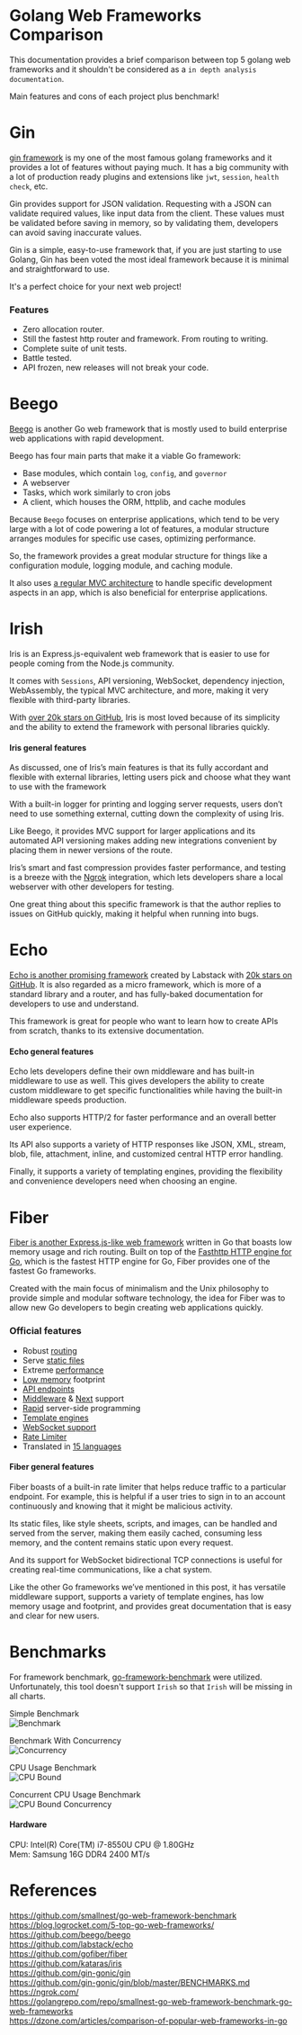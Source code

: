 # Golang Web Frameworks Comparison

This documentation provides a brief comparison between top 5 golang web frameworks and it 
shouldn't be considered as a `in depth analysis documentation`. 

Main features and cons of each project plus benchmark!


# Gin
[gin framework](https://github.com/gin-gonic/gin)  is my one of the most famous golang frameworks and it provides a lot of features without paying much.
It has a big community with a lot of production ready plugins and extensions like `jwt`, `session`, `health check`, etc. 

Gin provides support for JSON validation. Requesting with a JSON can validate required values, like input data from the client. These values must be validated before saving in memory, so by validating them, developers can avoid saving inaccurate values.

Gin is a simple, easy-to-use framework that, if you are just starting to use Golang, Gin has been voted the most ideal framework because it is minimal and straightforward to use.

It's a perfect choice for your next web project! 

### Features
-   Zero allocation router.
-   Still the fastest http router and framework. From routing to writing.
-   Complete suite of unit tests.
-   Battle tested.
-   API frozen, new releases will not break your code.

# Beego

[Beego](https://beego.me/)  is another Go web framework that is mostly used to build enterprise web applications with rapid development.

Beego has four main parts that make it a viable Go framework:

-   Base modules, which contain  `log`,  `config`, and  `governor`
-   A webserver
-   Tasks, which work similarly to cron jobs
-   A client, which houses the ORM, httplib, and cache modules


Because `Beego` focuses on enterprise applications, which tend to be very large with a lot of code powering a lot of features, a modular structure arranges modules for specific use cases, optimizing performance.

So, the framework provides a great modular structure for things like a configuration module, logging module, and caching module.

It also uses  [a regular MVC architecture](https://github.com/beego/beedoc/tree/master/en-US/mvc)  to handle specific development aspects in an app, which is also beneficial for enterprise applications.



# Irish

Iris is an Express.js-equivalent web framework that is easier to use for people coming from the Node.js community.

It comes with  `Sessions`, API versioning, WebSocket, dependency injection, WebAssembly, the typical MVC architecture, and more, making it very flexible with third-party libraries.

With  [over 20k stars on GitHub](https://github.com/kataras/iris), Iris is most loved because of its simplicity and the ability to extend the framework with personal libraries quickly.

#### Iris general features

As discussed, one of Iris’s main features is that its fully accordant and flexible with external libraries, letting users pick and choose what they want to use with the framework

With a built-in logger for printing and logging server requests, users don’t need to use something external, cutting down the complexity of using Iris.

Like Beego, it provides MVC support for larger applications and its automated API versioning makes adding new integrations convenient by placing them in newer versions of the route.

Iris’s smart and fast compression provides faster performance, and testing is a breeze with the [Ngrok](https://ngrok.com/) integration, which lets developers share a local webserver with other developers for testing.

One great thing about this specific framework is that the author replies to issues on GitHub quickly, making it helpful when running into bugs.

# Echo
[Echo is another promising framework](https://echo.labstack.com/)  created by Labstack with  [20k stars on GitHub](https://github.com/labstack/echo). It is also regarded as a micro framework, which is more of a standard library and a router, and has fully-baked documentation for developers to use and understand.

This framework is great for people who want to learn how to create APIs from scratch, thanks to its extensive documentation.

#### Echo general features

Echo lets developers define their own middleware and has built-in middleware to use as well. This gives developers the ability to create custom middleware to get specific functionalities while having the built-in middleware speeds production.

Echo also supports HTTP/2 for faster performance and an overall better user experience.

Its API also supports a variety of HTTP responses like JSON, XML, stream, blob, file, attachment, inline, and customized central HTTP error handling.

Finally, it supports a variety of templating engines, providing the flexibility and convenience developers need when choosing an engine.

# Fiber

[Fiber is another Express.js-like web framework](https://github.com/gofiber/fiber)  written in Go that boasts low memory usage and rich routing. Built on top of the  [Fasthttp HTTP engine for Go](https://github.com/valyala/fasthttp), which is the fastest HTTP engine for Go, Fiber provides one of the fastest Go frameworks.

Created with the main focus of minimalism and the Unix philosophy to provide simple and modular software technology, the idea for Fiber was to allow new Go developers to begin creating web applications quickly.

### Official features
-   Robust  [routing](https://docs.gofiber.io/routing)
-   Serve  [static files](https://docs.gofiber.io/api/app#static)
-   Extreme  [performance](https://docs.gofiber.io/extra/benchmarks)
-   [Low memory](https://docs.gofiber.io/extra/benchmarks)  footprint
-   [API endpoints](https://docs.gofiber.io/api/ctx)
-   [Middleware](https://docs.gofiber.io/middleware)  &  [Next](https://docs.gofiber.io/api/ctx#next)  support
-   [Rapid](https://dev.to/koddr/welcome-to-fiber-an-express-js-styled-fastest-web-framework-written-with-on-golang-497)  server-side programming
-   [Template engines](https://github.com/gofiber/template)
-   [WebSocket support](https://github.com/gofiber/websocket)
-   [Rate Limiter](https://docs.gofiber.io/api/middleware/limiter)
-   Translated in  [15 languages](https://docs.gofiber.io/)

#### Fiber general features

Fiber boasts of a built-in rate limiter that helps reduce traffic to a particular endpoint. For example, this is helpful if a user tries to sign in to an account continuously and knowing that it might be malicious activity.

Its static files, like style sheets, scripts, and images, can be handled and served from the server, making them easily cached, consuming less memory, and the content remains static upon every request.

And its support for WebSocket bidirectional TCP connections is useful for creating real-time communications, like a chat system.

Like the other Go frameworks we’ve mentioned in this post, it has versatile middleware support, supports a variety of template engines, has low memory usage and footprint, and provides great documentation that is easy and clear for new users.


# Benchmarks

For framework benchmark, [go-framework-benchmark](https://github.com/smallnest/go-web-framework-benchmark) were utilized. 
Unfortunately, this tool doesn't support `Irish` so that `Irish` will be missing in all charts. 

Simple Benchmark  
![Benchmark](https://github.com/sonemaro/gobench/blob/main/benchmark.png)  

Benchmark With Concurrency  
![Concurrency](https://github.com/sonemaro/gobench/blob/main/concurrency.png)  

CPU Usage Benchmark  
![CPU Bound](https://github.com/sonemaro/gobench/blob/main/cpubound_benchmark.png)  

Concurrent CPU Usage Benchmark  
![CPU Bound Concurrency](https://github.com/sonemaro/gobench/blob/main/cpubound_concurrency.png)  

#### Hardware
CPU: Intel(R) Core(TM) i7-8550U CPU @ 1.80GHz  
Mem: Samsung 16G DDR4 2400 MT/s  

# References
https://github.com/smallnest/go-web-framework-benchmark  
https://blog.logrocket.com/5-top-go-web-frameworks/  
https://github.com/beego/beego  
https://github.com/labstack/echo  
https://github.com/gofiber/fiber  
https://github.com/kataras/iris  
https://github.com/gin-gonic/gin  
https://github.com/gin-gonic/gin/blob/master/BENCHMARKS.md  
https://ngrok.com/  
https://golangrepo.com/repo/smallnest-go-web-framework-benchmark-go-web-frameworks  
https://dzone.com/articles/comparison-of-popular-web-frameworks-in-go  
